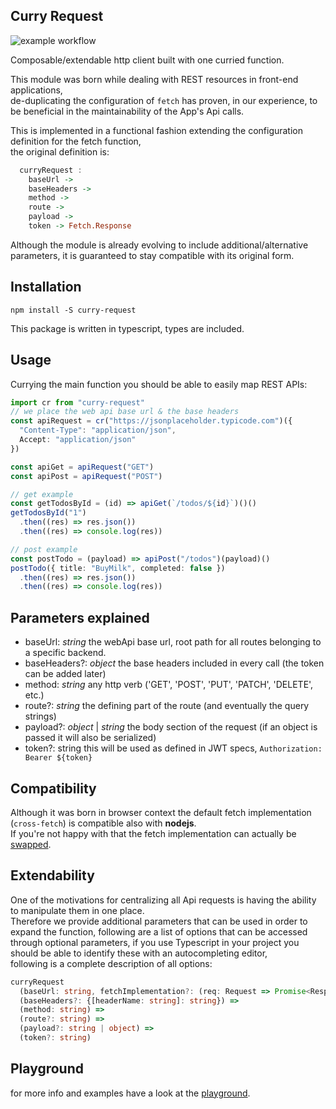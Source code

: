 ## Curry Request

![example workflow](https://github.com/fracalo/curry-request/actions/workflows/node.js.yml/badge.svg)

Composable/extendable http client built with one curried function.

This module was born while dealing with REST resources in front-end applications,  
de-duplicating the configuration of `fetch` has proven, in our experience, to be beneficial in the maintainability of the App's Api calls.

This is implemented in a functional fashion extending the configuration definition for the fetch function,  
the original definition is:

```haskell
  curryRequest :
    baseUrl ->
    baseHeaders ->
    method ->
    route ->
    payload ->
    token -> Fetch.Response
```

Although the module is already evolving to include additional/alternative parameters, it is guaranteed to stay compatible with its original form.

## Installation

```
npm install -S curry-request
```

This package is written in typescript, types are included.

## Usage

Currying the main function you should be able to easily map REST APIs:

```ts
import cr from "curry-request"
// we place the web api base url & the base headers
const apiRequest = cr("https://jsonplaceholder.typicode.com")({
  "Content-Type": "application/json",
  Accept: "application/json"
})

const apiGet = apiRequest("GET")
const apiPost = apiRequest("POST")

// get example
const getTodosById = (id) => apiGet(`/todos/${id}`)()()
getTodosById("1")
  .then((res) => res.json())
  .then((res) => console.log(res))

// post example
const postTodo = (payload) => apiPost("/todos")(payload)()
postTodo({ title: "BuyMilk", completed: false })
  .then((res) => res.json())
  .then((res) => console.log(res))
```

## Parameters explained

- baseUrl: _string_ the webApi base url, root path for all routes belonging to a specific backend.
- baseHeaders?: _object_ the base headers included in every call (the token can be added later)
- method: _string_ any http verb ('GET', 'POST', 'PUT', 'PATCH', 'DELETE', etc.)
- route?: _string_ the defining part of the route (and eventually the query strings)
- payload?: _object_ | _string_ the body section of the request (if an object is passed it will also be serialized)
- token?: string this will be used as defined in JWT specs, `Authorization: Bearer ${token}`

## Compatibility

Although it was born in browser context the default fetch implementation (`cross-fetch`) is compatible also with **nodejs**.  
If you're not happy with that the fetch implementation can actually be [swapped](#extendability).

## Extendability

One of the motivations for centralizing all Api requests is having the ability to manipulate them in one place.  
Therefore we provide additional parameters that can be used in order to expand the function,
following are a list of options that can be accessed through optional parameters,
if you use Typescript in your project you should be able to identify these with an autocompleting editor,  
following is a complete description of all options:

```ts
curryRequest
  (baseUrl: string, fetchImplementation?: (req: Request => Promise<Response>)) =>
  (baseHeaders?: {[headerName: string]: string}) =>
  (method: string) =>
  (route?: string) =>
  (payload?: string | object) =>
  (token?: string)
```
## Playground
for more info and examples have a look at the [playground](https://fracalo.github.io/curry-request/).